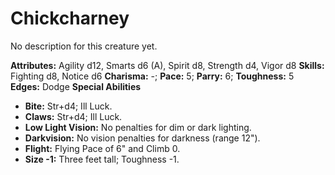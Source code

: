 # Chickcharney

No description for this creature yet.

**Attributes:** Agility d12, Smarts d6 (A), Spirit d8, Strength d4,
Vigor d8
**Skills:** Fighting d8, Notice d6
**Charisma:** -; **Pace:** 5; **Parry:** 6; **Toughness:** 5
**Edges:** Dodge
**Special Abilities**

- **Bite:** Str+d4; Ill Luck.
- **Claws:** Str+d4; Ill Luck.
- **Low Light Vision:** No penalties for dim or dark lighting.
- **Darkvision:** No vision penalties for darkness (range 12").
- **Flight:** Flying Pace of 6" and Climb 0.
- **Size -1:** Three feet tall; Toughness -1.
